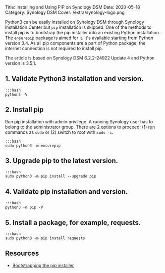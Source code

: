Title: Installing and Using PIP on Synology DSM
Date: 2020-05-18
Category: Synology DSM
Cover: /extra/synology-logo.png

Python3 can be easily installed on Synology DSM through Synology Installation Center but `pip` installation is skipped. One of the methods to install pip is to bootstrap the pip installer into an existing Python installation. The `ensurepip` package is aimed for it. It's available starting from Python version 3.4. As all pip components are a part of Python package, the internet connection is not required to install pip.

The article is based on Synology DSM 6.2.2-24922 Update 4 and Python version is 3.5.1.

## 1. Validate Python3 installation and version.

    :::bash
    python3 -V

## 2. Install pip

Run pip installation with admin privilege. A running Synology user has to belong to the administrator group. There are 2 options to proceed: (1) run commands as `sudo` or (2) switch to root with `sudo -i`.

    :::bash
    sudo python3 -m ensurepip

## 3. Upgrade pip to the latest version.

    :::bash
    sudo python3 -m pip install --upgrade pip

## 4. Validate pip installation and version.
    :::bash
    python3 -m pip -V

## 5. Install a package, for example, requests.
    :::bash
    sudo python3 -m pip install requests

## Resources
* [Bootstrapping the pip installer](https://docs.python.org/3/library/ensurepip.html#module-ensurepip)
